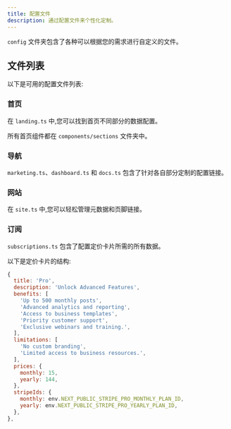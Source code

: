 ```yaml
---
title: 配置文件
description: 通过配置文件来个性化定制。
---
```


`config` 文件夹包含了各种可以根据您的需求进行自定义的文件。

## 文件列表

以下是可用的配置文件列表:

<Steps>

### 首页

在 `landing.ts` 中,您可以找到首页不同部分的数据配置。

所有首页组件都在 `components/sections` 文件夹中。

### 导航

`marketing.ts`、`dashboard.ts` 和 `docs.ts` 包含了针对各自部分定制的配置链接。

### 网站

在 `site.ts` 中,您可以轻松管理元数据和页脚链接。

### 订阅

`subscriptions.ts` 包含了配置定价卡片所需的所有数据。

以下是定价卡片的结构:

```js
{
  title: 'Pro',
  description: 'Unlock Advanced Features',
  benefits: [
    'Up to 500 monthly posts',
    'Advanced analytics and reporting',
    'Access to business templates',
    'Priority customer support',
    'Exclusive webinars and training.',
  ],
  limitations: [
    'No custom branding',
    'Limited access to business resources.',
  ],
  prices: {
    monthly: 15,
    yearly: 144,
  },
  stripeIds: {
    monthly: env.NEXT_PUBLIC_STRIPE_PRO_MONTHLY_PLAN_ID,
    yearly: env.NEXT_PUBLIC_STRIPE_PRO_YEARLY_PLAN_ID,
  },
},
```

</Steps>
